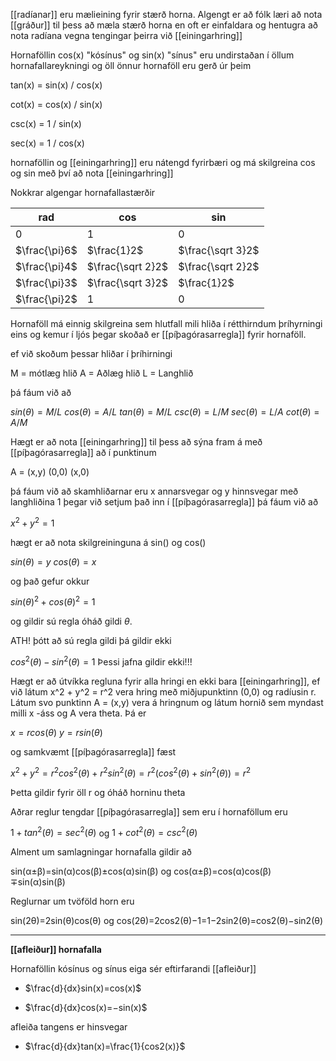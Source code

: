[[radíanar]] eru mælieining fyrir stærð horna. Algengt er að fólk læri að nota [[gráður]] til þess að mæla stærð horna en oft er einfaldara og hentugra að nota radíana vegna tengingar þeirra við [[einingarhring]]

Hornaföllin cos(x) "kósínus" og sin(x) "sínus" eru undirstaðan í öllum hornafallareykningi og öll önnur hornaföll eru gerð úr þeim


tan(x) = sin(x) / cos(x)

cot(x) = cos(x) / sin(x)

csc(x) = 1 / sin(x)

sec(x) = 1 / cos(x)

hornaföllin og [[einingarhring]] eru nátengd  fyrirbæri og má skilgreina cos og sin með því að nota [[einingarhring]]

Nokkrar algengar hornafallastærðir

| rad           | cos               | sin               |
| ------------- | ----------------- | ----------------- |
| 0             | 1                 | 0                 |
| $\frac{\pi}6$ | $\frac{1}2$       | $\frac{\sqrt 3}2$ |
| $\frac{\pi}4$ | $\frac{\sqrt 2}2$ | $\frac{\sqrt 2}2$ |
| $\frac{\pi}3$ | $\frac{\sqrt 3}2$ | $\frac{1}2$       |
| $\frac{\pi}2$ | 1                 | 0                  |


Hornaföll má einnig skilgreina sem hlutfall mili hliða í rétthirndum þríhyrningi eins og kemur í ljós þegar skoðað er [[píþagórasarregla]] fyrir hornaföll.

ef við skoðum þessar hliðar í þríhirningi 

M = mótlæg hlið
A = Aðlæg hlið
L = Langhlið

þá fáum við að 

$sin(\theta) = M / L$
$cos(\theta) = A / L$
$tan(\theta) = M / L$
$csc(\theta) = L / M$
$sec(\theta) = L / A$
$cot(\theta) = A / M$

Hægt er að nota [[einingarhring]] til þess að sýna fram á með [[píþagórasarregla]] að í punktinum

A = (x,y)
	(0,0)
	(x,0)
	
þá fáum við að skamhliðarnar eru x annarsvegar og y hinnsvegar með langhliðina 1 þegar við setjum það inn í [[píþagórasarregla]] þá fáum við að

$x^2 + y^2 = 1$

hægt er að nota skilgreininguna á sin() og cos()

$sin(\theta) = y$
$cos(\theta) = x$

og það gefur okkur 

$sin(\theta)^2 + cos(\theta)^2 = 1$

og gildir sú regla óháð gildi $\theta$.

ATH! þótt að sú regla gildi þá gildir ekki

$cos^2(\theta) - sin^2(\theta) = 1$  Þessi jafna gildir ekki!!!


Hægt er að útvíkka regluna fyrir alla hringi en ekki bara [[einingarhring]], ef við látum x^2 + y^2 = r^2 vera hring með miðjupunktinn (0,0) og radíusin r. Látum svo punktinn A = (x,y)
vera á hringnum og látum hornið sem myndast milli x -áss og A vera theta. Þá er

$x = r cos(\theta)$
$y = r sin(\theta)$

og samkvæmt [[píþagórasarregla]] fæst

$x^2 + y^2 = r^2 cos^2(θ) + r^2 sin^2(θ) = r^2 (cos^2(θ) + sin^2(θ)) = r^2$

Þetta gildir fyrir öll r og óháð horninu theta

Aðrar reglur tengdar [[píþagórasarregla]] sem eru í hornaföllum eru

$1 + tan^2(\theta) = sec^2(\theta)$
og
$1 + cot^2(\theta) = csc^2(\theta)$

Alment um samlagningar hornafalla gildir að 

sin(α±β)=sin(α)cos(β)±cos(α)sin(β)
og
cos(α±β)=cos(α)cos(β)∓sin(α)sin(β)

Reglurnar um tvöföld horn eru

sin(2θ)=2sin(θ)cos(θ)
og
cos(2θ)=2cos2(θ)−1=1−2sin2(θ)=cos2(θ)−sin2(θ)
***

**[[afleiður]] hornafalla**	

Hornaföllin kósínus og sínus eiga sér eftirfarandi [[afleiður]]

- $\frac{d}{dx}sin(x)=cos(x)$

- $\frac{d}{dx}cos(x)=−sin(x)$

afleiða tangens er hinsvegar

- $\frac{d}{dx}tan(x)=\frac{1}{cos2(x)}$
